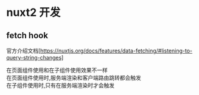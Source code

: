 # nuxt2 开发  

## fetch hook  

官方介绍文档[https://nuxtjs.org/docs/features/data-fetching/#listening-to-query-string-changes]

在页面组件使用和在子组件使用效果不一样  
在页面组件使用时,服务端渲染和客户端路由跳转都会触发  
在子组件使用时,只有在服务端渲染时才会触发  

